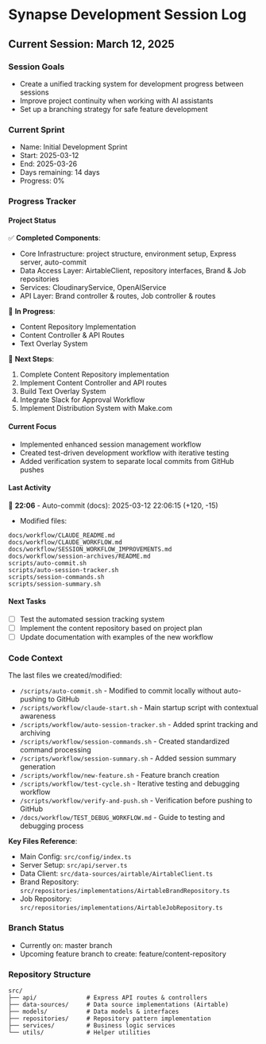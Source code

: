 # Synapse Development Session Log

## Current Session: March 12, 2025

### Session Goals
- Create a unified tracking system for development progress between sessions
- Improve project continuity when working with AI assistants
- Set up a branching strategy for safe feature development

### Current Sprint
- Name: Initial Development Sprint
- Start: 2025-03-12
- End: 2025-03-26
- Days remaining: 14 days
- Progress: 0%

### Progress Tracker

#### Project Status
✅ **Completed Components**:
- Core Infrastructure: project structure, environment setup, Express server, auto-commit
- Data Access Layer: AirtableClient, repository interfaces, Brand & Job repositories
- Services: CloudinaryService, OpenAIService
- API Layer: Brand controller & routes, Job controller & routes

🚧 **In Progress**:
- Content Repository Implementation
- Content Controller & API Routes
- Text Overlay System

📝 **Next Steps**:
1. Complete Content Repository implementation
2. Implement Content Controller and API routes
3. Build Text Overlay System 
4. Integrate Slack for Approval Workflow
5. Implement Distribution System with Make.com

#### Current Focus
- Implemented enhanced session management workflow 
- Created test-driven development workflow with iterative testing
- Added verification system to separate local commits from GitHub pushes

#### Last Activity
📝 **22:06** - Auto-commit (docs): 2025-03-12 22:06:15 (+120, -15)
- Modified files:
```
docs/workflow/CLAUDE_README.md
docs/workflow/CLAUDE_WORKFLOW.md
docs/workflow/SESSION_WORKFLOW_IMPROVEMENTS.md
docs/workflow/session-archives/README.md
scripts/auto-commit.sh
scripts/auto-session-tracker.sh
scripts/session-commands.sh
scripts/session-summary.sh
```

#### Next Tasks
- [ ] Test the automated session tracking system
- [ ] Implement the content repository based on project plan
- [ ] Update documentation with examples of the new workflow

### Code Context
The last files we created/modified:
- `/scripts/auto-commit.sh` - Modified to commit locally without auto-pushing to GitHub
- `/scripts/workflow/claude-start.sh` - Main startup script with contextual awareness
- `/scripts/workflow/auto-session-tracker.sh` - Added sprint tracking and archiving
- `/scripts/workflow/session-commands.sh` - Created standardized command processing
- `/scripts/workflow/session-summary.sh` - Added session summary generation
- `/scripts/workflow/new-feature.sh` - Feature branch creation
- `/scripts/workflow/test-cycle.sh` - Iterative testing and debugging workflow
- `/scripts/workflow/verify-and-push.sh` - Verification before pushing to GitHub
- `/docs/workflow/TEST_DEBUG_WORKFLOW.md` - Guide to testing and debugging process

**Key Files Reference**:
- Main Config: `src/config/index.ts`
- Server Setup: `src/api/server.ts`
- Data Client: `src/data-sources/airtable/AirtableClient.ts`
- Brand Repository: `src/repositories/implementations/AirtableBrandRepository.ts`
- Job Repository: `src/repositories/implementations/AirtableJobRepository.ts`

### Branch Status
- Currently on: master branch
- Upcoming feature branch to create: feature/content-repository

### Repository Structure
```
src/
├── api/              # Express API routes & controllers
├── data-sources/     # Data source implementations (Airtable)
├── models/           # Data models & interfaces
├── repositories/     # Repository pattern implementation
├── services/         # Business logic services
└── utils/            # Helper utilities
```